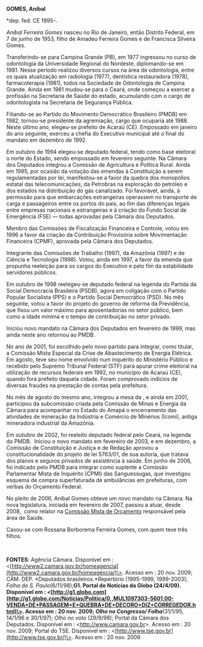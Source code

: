 **GOMES, Aníbal**

\*dep. fed. CE 1995-.

*Aníbal Ferreira Gomes* nasceu no Rio de Janeiro, então Distrito
Federal, em 7 de junho de 1953, filho de Amadeu Ferreira Gomes e de
Francisca Silveira Gomes.

Transferindo-se para Campina Grande (PB), em 1977 ingressou no curso de
odontologia da Universidade Regional do Nordeste, diplomando-se em 1981.
Nesse período realizou diversos cursos na área de odontologia, entre os
quais atualização em radiologia (1977), dentística restauradora (1978),
farmacoterapia (1981), todos na Sociedade de Odontologia de Campina
Grande. Ainda em 1981 mudou-se para o Ceará, onde começou a exercer a
profissão na Secretaria de Saúde do estado, acumulando com o cargo de
odontologista na Secretaria de Segurança Pública.

Filiando-se ao Partido do Movimento Democrático Brasileiro (PMDB) em
1982, tornou-se presidente da agremiação, cargo que ocuparia até 1988.
Neste último ano, elegeu-se prefeito de Acaraú (CE). Empossado em
janeiro do ano seguinte, exerceu a chefia do Executivo municipal até o
final do mandato em dezembro de 1992.

Em outubro de 1994 elegeu-se deputado federal, tendo como base eleitoral
o norte do Estado, sendo empossado em fevereiro seguinte. Na Câmara dos
Deputados integrou a Comissão de Agricultura e Política Rural. Ainda em
1995, por ocasião da votação das emendas à Constituição a serem
regulamentadas por lei, manifestou-se a favor da quebra dos monopólios
estatal das telecomunicações, da Petrobras na exploração do petróleo e
dos estados na distribuição do gás canalizado. Foi favorável, ainda, à
permissão para que embarcações estrangeiras operassem no transporte de
carga e passageiros entre os portos do país, ao fim das diferenças
legais entre empresas nacionais e estrangeiras e à criação do Fundo
Social de Emergência (FSE) — todas aprovadas pela Câmara dos Deputados.

Membro das Comissões de Fiscalização Financeira e Controle, votou em
1996 a favor da criação da Contribuição Provisória sobre Movimentação
Financeira (CPMF), aprovada pela Câmara dos Deputados.

Integrante das Comissões de Trabalho (1997), da Amazônia (1997) e de
Ciência e Tecnologia (1998). Votou, ainda em 1997, a favor da emenda que
propunha reeleição para os cargos do Executivo e pelo fim da
estabilidade servidores públicos.

Em outubro de 1998 reelegeu-se deputado federal na legenda do Partida da
Social Democracia Brasileira (PSDB), agora em coligação com o Partido
Popular Socialista (PPS) e o Partido Social Democrático (PSD). No mês
seguinte, votou a favor do projeto do governo de reforma da Previdência,
que fixou um valor máximo para aposentadorias no setor público, bem como
a idade mínima e o tempo de contribuição no setor privado.

Iniciou novo mandato na Câmara dos Deputados em fevereiro de 1999, mas
ainda neste ano retornou ao PMDB.

No ano de 2001, foi escolhido pelo novo partido para integrar, como
titular,  a Comissão Mista Especial da Crise de Abastecimento de Energia
Elétrica. Em agosto, teve seu nome envolvido num inquérito do Ministério
Público e recebido pelo Supremo Tribunal Federal (STF) para apurar crime
eleitoral na utilização de recursos federais em 1992, no município de
Acaraú (CE), quando fora prefeito daquela cidade. Foram comprovado
indícios de diversas fraudes na prestação de contas pela prefeitura.

No mês de agosto do mesmo ano, integrou a mesa da
[,](http://www2.camara.gov.br/homeagencia/) e ainda em 2001, participou
da subcomissão criada pela Comissão de Minas e Energia da Câmara para
acompanhar no Estado do Amapá o encerramento das atividades de mineração
da Indústria e Comércio de Minérios (Icomi), antiga mineradora
industrial da Amazônia.

Em outubro de 2002, foi reeleito deputado federal pelo Ceará, na legenda
do PMDB.  Iniciou o novo mandato em fevereiro de 2003, e em dezembro, a
Comissão de Constituição e Justiça e de Redação aprovou a
constitucionalidade do projeto de lei 5763/01, de sua autoria, que
tratava dos planos e seguros privados de assistência à saúde. Em junho
de 2006, foi indicado pelo PMDB para integrar como suplente a Comissão
Parlamentar Mista de Inquérito (CPMI) das Sanguessugas, que investigou
esquema de compra superfaturada de ambulâncias em prefeituras, com
verbas do Orçamento Federal.

No pleito de 2006, Aníbal Gomes obteve um novo mandato na Câmara. Na
nova legislatura, iniciada em fevereiro de 2007, passou a atuar, desde
2008,  como relator na [Comissão Mista de
Orçamento](http://www2.camara.gov.br/homeagencia/materias.html?pk=%2070035)
responsável pela área de Saúde.

Casou-se com Rossana Borborema Ferreira Gomes, com quem teve três
filhos.

 

**FONTES**: Agência Câmara. Disponível em :
\<[http://www2.camara.gov.br/homeagencia](http://www2.camara.gov.br/homeagencia/)\>.
Acesso em : 20 nov. 2009; CÂM. DEP. *Deputados brasileiros.*Repertório
(1995-1999, 1999-2003); *Folha de S. Paulo*(6/11/98);**G1. Portal de
Notícias da Globo (24/4/09). Disponível em :
\<[http://g1.globo.com](http://g1.globo.com/Noticias/Politica/0,,MUL1097303-5601,00-VENDA+DE+PASSAGEM+E+QUEBRA+DE+DECORO+DIZ+CORREGEDOR.html)\>.
Acesso em : 20 nov. 2009; *Olho no Congresso/ Folha***(31/1/95, 14/1/96
e 30/1/97); *Olho no voto* (29/9/98); Portal da Câmara dos Deputados.
Disponível em : \<[http://www.camara
gov.br](http://www.camara%20gov.br/)\>. Acesso em : 20 nov. 2009; Portal
do TSE. Disponível em :
\<[http://www.tse.gov.br](http://www.tse.gov.br/)\>. Acesso em : 20 nov.
2009.

 

 

 

 

 

 

 
